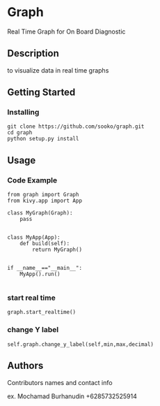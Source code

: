 # Graph
Real Time Graph for On Board Diagnostic



## Description
to visualize data in real time graphs

## Getting Started


### Installing
```
git clone https://github.com/sooko/graph.git
cd graph
python setup.py install
```
## Usage

### Code Example

```
from graph import Graph
from kivy.app import App

class MyGraph(Graph):
    pass


class MyApp(App):
    def build(self):
        return MyGraph()


if __name__=="__main__":
    MyApp().run()


```

### start real time

```
graph.start_realtime()

```
### change Y label
```
self.graph.change_y_label(self,min,max,decimal)

```


### 


## Authors

Contributors names and contact info

ex. Mochamad Burhanudin +6285732525914
